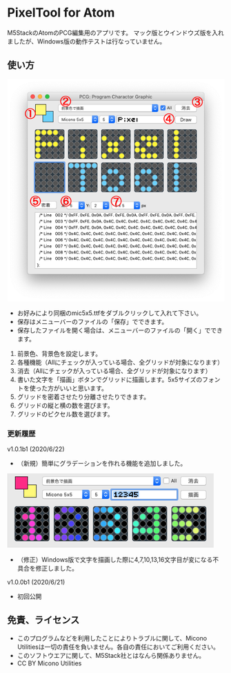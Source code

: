 # PixelTool for Atom

M5StackのAtomのPCG編集用のアプリです。
マック版とウインドウズ版を入れましたが、Windows版の動作テストは行なっていません。

## 使い方
<IMG SRC="image/mainimg.png">

- お好みにより同梱のmic5x5.ttfをダブルクリックして入れて下さい。
- 保存はメニューバーのファイルの「保存」でできます。
- 保存したファイルを開く場合は、メニューバーのファイルの「開く」でできます。

1. 前景色、背景色を設定します。
2. 各種機能（Allにチェックが入っている場合、全グリッドが対象になります）
3. 消去（Allにチェックが入っている場合、全グリッドが対象になります）
4. 書いた文字を「描画」ボタンでグリッドに描画します。5x5サイズのフォントを使った方がいいと思います。
5. グリッドを密着させたり分離させたりできます。
6. グリッドの縦と横の数を選びます。
7. グリッドのピクセル数を選びます。

### 更新履歴

v1.0.1b1 (2020/6/22)

- （新規）簡単にグラデーションを作れる機能を追加しました。<br> 
 <IMG SRC="image/gradiat.png">

-  （修正）Windows版で文字を描画した際に4,7,10,13,16文字目が変になる不具合を修正しました。



v1.0.0b1 (2020/6/21)

- 初回公開

## 免責、ライセンス

- このプログラムなどを利用したことによりトラブルに関して、Micono Utilitiesは一切の責任を負いません。各自の責任においてご利用ください。
- このソフトウエアに関して、M5Stack社とはなんら関係ありません。
- CC BY Micono Utilities
